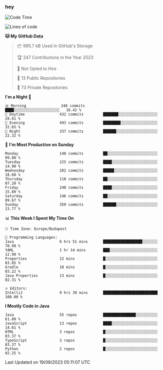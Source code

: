 ### hey

<!--START_SECTION:waka-->
![Code Time](http://img.shields.io/badge/Code%20Time-967%20hrs%2054%20mins-blue)

![Lines of code](https://img.shields.io/badge/From%20Hello%20World%20I%27ve%20Written-1.1%20million%20lines%20of%20code-blue)

**🐱 My GitHub Data** 

> 📦 995.7 kB Used in GitHub's Storage 
 > 
> 🏆 247 Contributions in the Year 2023
 > 
> 🚫 Not Opted to Hire
 > 
> 📜 13 Public Repositories 
 > 
> 🔑 73 Private Repositories 
 > 
**I'm a Night 🦉** 

```text
🌞 Morning                248 commits         ████░░░░░░░░░░░░░░░░░░░░░   16.42 % 
🌆 Daytime                432 commits         ███████░░░░░░░░░░░░░░░░░░   28.61 % 
🌃 Evening                493 commits         ████████░░░░░░░░░░░░░░░░░   32.65 % 
🌙 Night                  337 commits         ██████░░░░░░░░░░░░░░░░░░░   22.32 % 
```
📅 **I'm Most Productive on Sunday** 

```text
Monday                   148 commits         ██░░░░░░░░░░░░░░░░░░░░░░░   09.80 % 
Tuesday                  225 commits         ████░░░░░░░░░░░░░░░░░░░░░   14.90 % 
Wednesday                282 commits         █████░░░░░░░░░░░░░░░░░░░░   18.68 % 
Thursday                 110 commits         ██░░░░░░░░░░░░░░░░░░░░░░░   07.28 % 
Friday                   240 commits         ████░░░░░░░░░░░░░░░░░░░░░   15.89 % 
Saturday                 146 commits         ██░░░░░░░░░░░░░░░░░░░░░░░   09.67 % 
Sunday                   359 commits         ██████░░░░░░░░░░░░░░░░░░░   23.77 % 
```


📊 **This Week I Spent My Time On** 

```text
🕑︎ Time Zone: Europe/Budapest

💬 Programming Languages: 
Java                     6 hrs 51 mins       ██████████████████░░░░░░░   70.98 % 
YAML                     1 hr 14 mins        ███░░░░░░░░░░░░░░░░░░░░░░   12.90 % 
Properties               22 mins             █░░░░░░░░░░░░░░░░░░░░░░░░   03.85 % 
Gradle                   18 mins             █░░░░░░░░░░░░░░░░░░░░░░░░   03.22 % 
Java Properties          13 mins             █░░░░░░░░░░░░░░░░░░░░░░░░   02.31 % 

🔥 Editors: 
IntelliJ                 9 hrs 39 mins       █████████████████████████   100.00 % 
```

**I Mostly Code in Java** 

```text
Java                     55 repos            ███████████████░░░░░░░░░░   61.80 % 
JavaScript               13 repos            ████░░░░░░░░░░░░░░░░░░░░░   14.61 % 
HTML                     3 repos             █░░░░░░░░░░░░░░░░░░░░░░░░   03.37 % 
TypeScript               3 repos             █░░░░░░░░░░░░░░░░░░░░░░░░   03.37 % 
Python                   2 repos             █░░░░░░░░░░░░░░░░░░░░░░░░   02.25 % 
```




 Last Updated on 19/09/2023 05:11:07 UTC
<!--END_SECTION:waka-->
